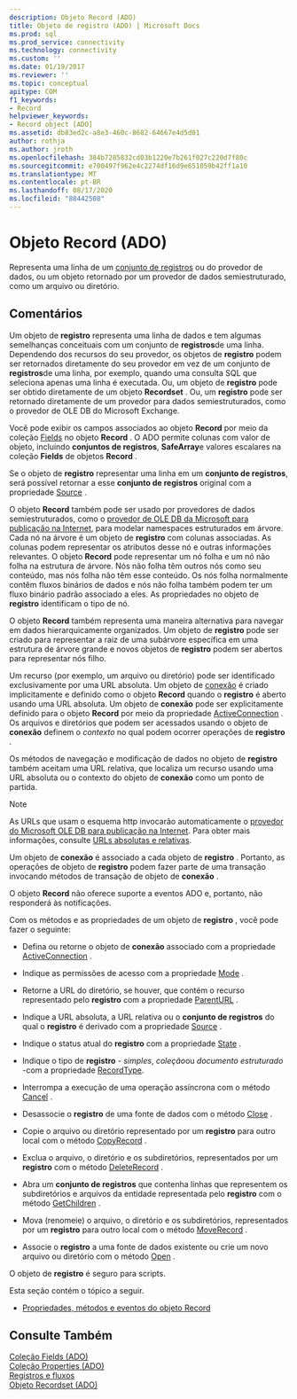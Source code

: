 ```yaml
---
description: Objeto Record (ADO)
title: Objeto de registro (ADO) | Microsoft Docs
ms.prod: sql
ms.prod_service: connectivity
ms.technology: connectivity
ms.custom: ''
ms.date: 01/19/2017
ms.reviewer: ''
ms.topic: conceptual
apitype: COM
f1_keywords:
- Record
helpviewer_keywords:
- Record object [ADO]
ms.assetid: db83ed2c-a8e3-460c-8682-64667e4d5d01
author: rothja
ms.author: jroth
ms.openlocfilehash: 384b7285832cd03b1220e7b261f027c220d7f80c
ms.sourcegitcommit: e700497f962e4c2274df16d9e651059b42ff1a10
ms.translationtype: MT
ms.contentlocale: pt-BR
ms.lasthandoff: 08/17/2020
ms.locfileid: "88442508"
---
```

# <a name="record-object-ado"></a>Objeto Record (ADO)
Representa uma linha de um [conjunto de registros](../../../ado/reference/ado-api/recordset-object-ado.md) ou do provedor de dados, ou um objeto retornado por um provedor de dados semiestruturado, como um arquivo ou diretório.  
  
## <a name="remarks"></a>Comentários  
 Um objeto de **registro** representa uma linha de dados e tem algumas semelhanças conceituais com um conjunto de **registros**de uma linha. Dependendo dos recursos do seu provedor, os objetos de **registro** podem ser retornados diretamente do seu provedor em vez de um conjunto de **registros**de uma linha, por exemplo, quando uma consulta SQL que seleciona apenas uma linha é executada. Ou, um objeto de **registro** pode ser obtido diretamente de um objeto **Recordset** . Ou, um **registro** pode ser retornado diretamente de um provedor para dados semiestruturados, como o provedor de OLE DB do Microsoft Exchange.  
  
 Você pode exibir os campos associados ao objeto **Record** por meio da coleção [Fields](../../../ado/reference/ado-api/fields-collection-ado.md) no objeto **Record** . O ADO permite colunas com valor de objeto, incluindo **conjuntos de registros**, **SafeArray**e valores escalares na coleção **Fields** de objetos **Record** .  
  
 Se o objeto de **registro** representar uma linha em um **conjunto de registros**, será possível retornar a esse **conjunto de registros** original com a propriedade [Source](../../../ado/reference/ado-api/source-property-ado-record.md) .  
  
 O objeto **Record** também pode ser usado por provedores de dados semiestruturados, como o [provedor de OLE DB da Microsoft para publicação na Internet](../../../ado/guide/appendixes/microsoft-ole-db-provider-for-internet-publishing.md), para modelar namespaces estruturados em árvore. Cada nó na árvore é um objeto de **registro** com colunas associadas. As colunas podem representar os atributos desse nó e outras informações relevantes. O objeto **Record** pode representar um nó folha e um nó não folha na estrutura de árvore. Nós não folha têm outros nós como seu conteúdo, mas nós folha não têm esse conteúdo. Os nós folha normalmente contêm fluxos binários de dados e nós não folha também podem ter um fluxo binário padrão associado a eles. As propriedades no objeto de **registro** identificam o tipo de nó.  
  
 O objeto **Record** também representa uma maneira alternativa para navegar em dados hierarquicamente organizados. Um objeto de **registro** pode ser criado para representar a raiz de uma subárvore específica em uma estrutura de árvore grande e novos objetos de **registro** podem ser abertos para representar nós filho.  
  
 Um recurso (por exemplo, um arquivo ou diretório) pode ser identificado exclusivamente por uma URL absoluta. Um objeto de [conexão](../../../ado/reference/ado-api/connection-object-ado.md) é criado implicitamente e definido como o objeto **Record** quando o **registro** é aberto usando uma URL absoluta. Um objeto de **conexão** pode ser explicitamente definido para o objeto **Record** por meio da propriedade [ActiveConnection](../../../ado/reference/ado-api/activeconnection-property-ado.md) . Os arquivos e diretórios que podem ser acessados usando o objeto de **conexão** definem o *contexto* no qual podem ocorrer operações de **registro** .  
  
 Os métodos de navegação e modificação de dados no objeto de **registro** também aceitam uma URL relativa, que localiza um recurso usando uma URL absoluta ou o contexto do objeto de **conexão** como um ponto de partida.  
  
> [!NOTE]
>  As URLs que usam o esquema http invocarão automaticamente o [provedor do Microsoft OLE DB para publicação na Internet](../../../ado/guide/appendixes/microsoft-ole-db-provider-for-internet-publishing.md). Para obter mais informações, consulte [URLs absolutas e relativas](../../../ado/guide/data/absolute-and-relative-urls.md).  
  
 Um objeto de **conexão** é associado a cada objeto de **registro** . Portanto, as operações de objeto de **registro** podem fazer parte de uma transação invocando métodos de transação de objeto de **conexão** .  
  
 O objeto **Record** não oferece suporte a eventos ADO e, portanto, não responderá às notificações.  
  
 Com os métodos e as propriedades de um objeto de **registro** , você pode fazer o seguinte:  
  
-   Defina ou retorne o objeto de **conexão** associado com a propriedade [ActiveConnection](../../../ado/reference/ado-api/activeconnection-property-ado.md) .  
  
-   Indique as permissões de acesso com a propriedade [Mode](../../../ado/reference/ado-api/mode-property-ado.md) .  
  
-   Retorne a URL do diretório, se houver, que contém o recurso representado pelo **registro** com a propriedade [ParentURL](../../../ado/reference/ado-api/parenturl-property-ado.md) .  
  
-   Indique a URL absoluta, a URL relativa ou o **conjunto de registros** do qual o **registro** é derivado com a propriedade [Source](../../../ado/reference/ado-api/source-property-ado-record.md) .  
  
-   Indique o status atual do **registro** com a propriedade [State](../../../ado/reference/ado-api/state-property-ado.md) .  
  
-   Indique o tipo de **registro**  -  *simples*, *coleção*ou *documento estruturado* -com a propriedade [RecordType](../../../ado/reference/ado-api/recordtype-property-ado.md).  
  
-   Interrompa a execução de uma operação assíncrona com o método [Cancel](../../../ado/reference/ado-api/cancel-method-ado.md) .  
  
-   Desassocie o **registro** de uma fonte de dados com o método [Close](../../../ado/reference/ado-api/close-method-ado.md) .  
  
-   Copie o arquivo ou diretório representado por um **registro** para outro local com o método [CopyRecord](../../../ado/reference/ado-api/copyrecord-method-ado.md) .  
  
-   Exclua o arquivo, o diretório e os subdiretórios, representados por um **registro** com o método [DeleteRecord](../../../ado/reference/ado-api/deleterecord-method-ado.md) .  
  
-   Abra um **conjunto de registros** que contenha linhas que representem os subdiretórios e arquivos da entidade representada pelo **registro** com o método [GetChildren](../../../ado/reference/ado-api/getchildren-method-ado.md) .  
  
-   Mova (renomeie) o arquivo, o diretório e os subdiretórios, representados por um **registro** para outro local com o método [MoveRecord](../../../ado/reference/ado-api/moverecord-method-ado.md) .  
  
-   Associe o **registro** a uma fonte de dados existente ou crie um novo arquivo ou diretório com o método [Open](../../../ado/reference/ado-api/open-method-ado-record.md) .  
  
 O objeto de **registro** é seguro para scripts.  
  
 Esta seção contém o tópico a seguir.  
  
-   [Propriedades, métodos e eventos do objeto Record](../../../ado/reference/ado-api/record-object-properties-methods-and-events.md)  
  
## <a name="see-also"></a>Consulte Também  
 [Coleção Fields (ADO)](../../../ado/reference/ado-api/fields-collection-ado.md)   
 [Coleção Properties (ADO)](../../../ado/reference/ado-api/properties-collection-ado.md)   
 [Registros e fluxos](../../../ado/guide/data/records-and-streams.md)   
 [Objeto Recordset (ADO)](../../../ado/reference/ado-api/recordset-object-ado.md)
